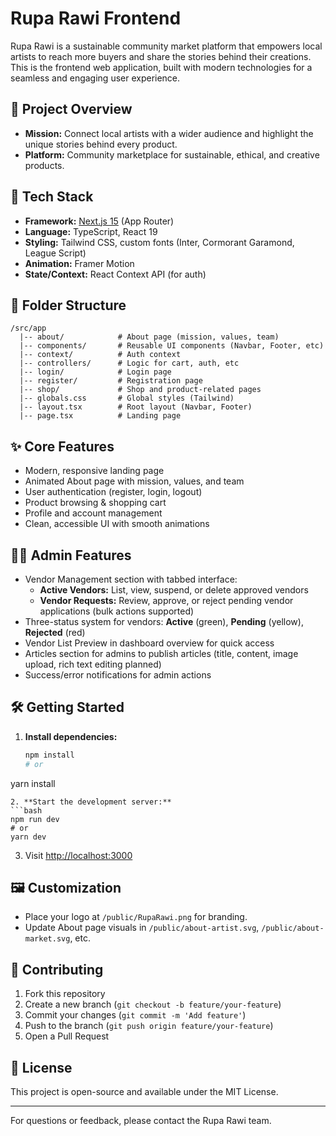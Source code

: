 # Rupa Rawi Frontend

Rupa Rawi is a sustainable community market platform that empowers local artists to reach more buyers and share the stories behind their creations. This is the frontend web application, built with modern technologies for a seamless and engaging user experience.

## 🌱 Project Overview
- **Mission:** Connect local artists with a wider audience and highlight the unique stories behind every product.
- **Platform:** Community marketplace for sustainable, ethical, and creative products.

## 🚀 Tech Stack
- **Framework:** [Next.js 15](https://nextjs.org/) (App Router)
- **Language:** TypeScript, React 19
- **Styling:** Tailwind CSS, custom fonts (Inter, Cormorant Garamond, League Script)
- **Animation:** Framer Motion
- **State/Context:** React Context API (for auth)

## 📁 Folder Structure
```
/src/app
  |-- about/            # About page (mission, values, team)
  |-- components/       # Reusable UI components (Navbar, Footer, etc)
  |-- context/          # Auth context
  |-- controllers/      # Logic for cart, auth, etc
  |-- login/            # Login page
  |-- register/         # Registration page
  |-- shop/             # Shop and product-related pages
  |-- globals.css       # Global styles (Tailwind)
  |-- layout.tsx        # Root layout (Navbar, Footer)
  |-- page.tsx          # Landing page
```

## ✨ Core Features
- Modern, responsive landing page
- Animated About page with mission, values, and team
- User authentication (register, login, logout)
- Product browsing & shopping cart
- Profile and account management
- Clean, accessible UI with smooth animations

## 👩‍💼 Admin Features
- Vendor Management section with tabbed interface:
  - **Active Vendors:** List, view, suspend, or delete approved vendors
  - **Vendor Requests:** Review, approve, or reject pending vendor applications (bulk actions supported)
- Three-status system for vendors: **Active** (green), **Pending** (yellow), **Rejected** (red)
- Vendor List Preview in dashboard overview for quick access
- Articles section for admins to publish articles (title, content, image upload, rich text editing planned)
- Success/error notifications for admin actions

## 🛠️ Getting Started
1. **Install dependencies:**
   ```bash
   npm install
   # or
yarn install
   ```
2. **Start the development server:**
   ```bash
   npm run dev
   # or
yarn dev
   ```
3. Visit [http://localhost:3000](http://localhost:3000)

## 🖼️ Customization
- Place your logo at `/public/RupaRawi.png` for branding.
- Update About page visuals in `/public/about-artist.svg`, `/public/about-market.svg`, etc.

## 🤝 Contributing
1. Fork this repository
2. Create a new branch (`git checkout -b feature/your-feature`)
3. Commit your changes (`git commit -m 'Add feature'`)
4. Push to the branch (`git push origin feature/your-feature`)
5. Open a Pull Request

## 📄 License
This project is open-source and available under the MIT License.

---

For questions or feedback, please contact the Rupa Rawi team.
